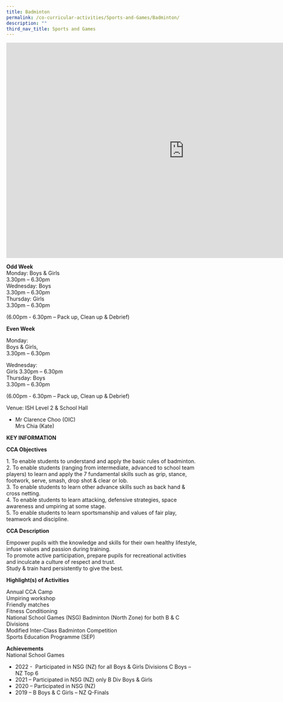 ```yaml
---
title: Badminton
permalink: /co-curricular-activities/Sports-and-Games/Badminton/
description: ""
third_nav_title: Sports and Games
---
```

<iframe src="https://docs.google.com/presentation/d/e/2PACX-1vTZd6QrG2TlF6RWsN-ksW6KFSePq1TXIMG2pYuWCdUKutXMZPBO2vJcvv2c1cidhTH_k09XJilwSZz3/embed?start=true&loop=true&delayms=5000" frameborder="0" width="940" height="569"></iframe>

**Odd Week**<br>
Monday: Boys & Girls  
3.30pm – 6.30pm  
Wednesday: Boys<br>
3.30pm – 6.30pm  
Thursday: Girls<br>
 3.30pm – 6.30pm

(6.00pm - 6.30pm – Pack up, Clean up & Debrief)

**Even Week**

Monday: 
<br>Boys & Girls,  
3.30pm – 6.30pm  

Wednesday: 
<br>Girls
3.30pm – 6.30pm  
Thursday: Boys
<br>3.30pm – 6.30pm

(6.00pm - 6.30pm – Pack up, Clean up & Debrief)


Venue: ISH Level 2 &amp; School Hall


*  Mr Clarence Choo (OIC)  
    Mrs Chia (Kate)
		
**KEY INFORMATION**

**CCA Objectives**

1\. To enable students to understand and apply the basic rules of badminton.<br>
2\. To enable students (ranging from intermediate, advanced to school team players) to learn and apply the 7 fundamental skills such as grip, stance, footwork, serve, smash, drop shot &amp; clear or lob.<br>
3\. To enable students to learn other advance skills such as back hand &amp; cross netting.<br>
4\. To enable students to learn attacking, defensive strategies, space awareness and umpiring at some stage.<br>
5\. To enable students to learn sportsmanship and values of fair play, teamwork and discipline.

**CCA Description**

Empower pupils with the knowledge and skills for their own healthy lifestyle, infuse values and passion during training.<br>
To promote active participation, prepare pupils for recreational activities and inculcate a culture of respect and trust.<br>
Study &amp; train hard persistently to give the best.

**Highlight(s) of Activities**

Annual CCA Camp<br>
Umpiring workshop<br>
Friendly matches<br>
Fitness Conditioning<br>
National School Games (NSG) Badminton (North Zone) for both B & C Divisions<br>
Modified Inter-Class Badminton Competition<br>
Sports Education Programme (SEP)

**Achievements**<br>
National School Games<br>
*   2022 -  Participated in NSG (NZ) for all Boys & Girls Divisions C Boys – NZ Top 6<br>
*   2021 – Participated in NSG (NZ) only B Div Boys & Girls<br>
*   2020 – Participated in NSG (NZ)<br>
*   2019 – B Boys & C Girls – NZ Q-Finals